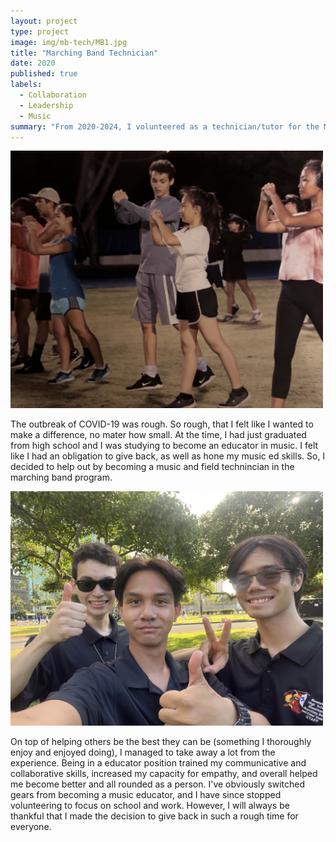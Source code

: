 ```yaml
---
layout: project
type: project
image: img/mb-tech/MB1.jpg
title: "Marching Band Technician"
date: 2020
published: true
labels:
  - Collaboration
  - Leadership
  - Music
summary: "From 2020-2024, I volunteered as a technician/tutor for the Moanalua High School Marching Band."
---
```

<div class="text-center p-4">
  <img width="500px" src="../img/mb-tech/MB2.jpg" class="img-thumbnail" >
</div>

The outbreak of COVID-19 was rough. So rough, that I felt like I wanted to make a difference, no mater how small. At the time, I had just graduated from high school and I was studying to become an educator in music. I felt like I had an obligation to give back, as well as hone my music ed skills. So, I decided to help out by becoming a music and field technincian in the marching band program.

<div class="text-center p-4">
<img width="500px" src="../img/mb-tech/MB3.jpg" class="img-thumbnail" >
</div>

On top of helping others be the best they can be (something I thoroughly enjoy and enjoyed doing), I managed to take away a lot from the experience. Being in a educator position trained my communicative and collaborative skills, increased my capacity for empathy, and overall helped me become better and all rounded as a person. I've obviously switched gears from becoming a music educator, and I have since stopped volunteering to focus on school and work. However, I will always be thankful that I made the decision to give back in such a rough time for everyone.
